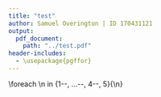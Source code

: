 ```yaml
---
title: "test"
author: Samuel Overington | ID 170431121
output:
  pdf_document:
    path: "../test.pdf"
header-includes:
  - \usepackage{pgffor}
---
```



\foreach \n in {1--, ...--, 4--, 5}{\n}
